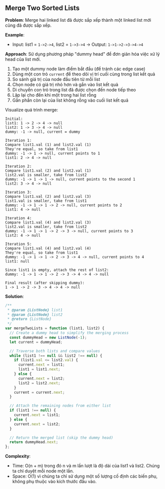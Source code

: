 ## Merge Two Sorted Lists

**Problem**:
Merge hai linked list đã được sắp xếp thành một linked list mới cũng đã được sắp xếp.

**Example**:

- Input: list1 = `1->2->4`, list2 = `1->3->4` → Output: `1->1->2->3->4->4`

**Approach**:
Sử dụng phương pháp "dummy head" để đơn giản hóa việc xử lý head của list mới.

1. Tạo một dummy node làm điểm bắt đầu (để tránh các edge case)
2. Dùng một con trỏ `current` để theo dõi vị trí cuối cùng trong list kết quả
3. So sánh giá trị của node đầu tiên từ mỗi list
4. Chọn node có giá trị nhỏ hơn và gắn vào list kết quả
5. Di chuyển con trỏ trong list đã được chọn đến node tiếp theo
6. Lặp lại cho đến khi một trong hai list rỗng
7. Gắn phần còn lại của list không rỗng vào cuối list kết quả

Visualize quá trình merge:

```
Initial:
list1: 1 -> 2 -> 4 -> null
list2: 1 -> 3 -> 4 -> null
dummy: -1 -> null, current = dummy

Iteration 1:
Compare list1.val (1) and list2.val (1)
They're equal, so take from list1
dummy: -1 -> 1 -> null, current points to 1
list1: 2 -> 4 -> null

Iteration 2:
Compare list1.val (2) and list2.val (1)
list2.val is smaller, take from list2
dummy: -1 -> 1 -> 1 -> null, current points to the second 1
list2: 3 -> 4 -> null

Iteration 3:
Compare list1.val (2) and list2.val (3)
list1.val is smaller, take from list1
dummy: -1 -> 1 -> 1 -> 2 -> null, current points to 2
list1: 4 -> null

Iteration 4:
Compare list1.val (4) and list2.val (3)
list2.val is smaller, take from list2
dummy: -1 -> 1 -> 1 -> 2 -> 3 -> null, current points to 3
list2: 4 -> null

Iteration 5:
Compare list1.val (4) and list2.val (4)
They're equal, so take from list1
dummy: -1 -> 1 -> 1 -> 2 -> 3 -> 4 -> null, current points to 4
list1: null

Since list1 is empty, attach the rest of list2:
dummy: -1 -> 1 -> 1 -> 2 -> 3 -> 4 -> 4 -> null

Final result (after skipping dummy):
1 -> 1 -> 2 -> 3 -> 4 -> 4 -> null
```

**Solution**:

```javascript
/**
 * @param {ListNode} list1
 * @param {ListNode} list2
 * @return {ListNode}
 */
var mergeTwoLists = function (list1, list2) {
  // Create a dummy head to simplify the merging process
  const dummyHead = new ListNode(-1);
  let current = dummyHead;

  // Traverse both lists and compare values
  while (list1 !== null && list2 !== null) {
    if (list1.val <= list2.val) {
      current.next = list1;
      list1 = list1.next;
    } else {
      current.next = list2;
      list2 = list2.next;
    }
    current = current.next;
  }

  // Attach the remaining nodes from either list
  if (list1 !== null) {
    current.next = list1;
  } else {
    current.next = list2;
  }

  // Return the merged list (skip the dummy head)
  return dummyHead.next;
};
```

**Complexity**:

- Time: O(n + m) trong đó n và m lần lượt là độ dài của list1 và list2. Chúng ta chỉ duyệt mỗi node một lần.
- Space: O(1) vì chúng ta chỉ sử dụng một số lượng cố định các biến phụ, không phụ thuộc vào kích thước đầu vào.
